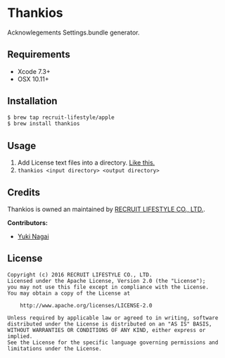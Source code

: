 # Thankios
Acknowlegements Settings.bundle generator.

## Requirements
* Xcode 7.3+
* OSX 10.11+

## Installation
```bash
$ brew tap recruit-lifestyle/apple
$ brew install thankios
```

## Usage
1. Add License text files into a directory. [Like this.](https://github.com/recruit-lifestyle/Thankios/tree/master/Example/Licenses)
2. `thankios <input directory> <output directory>`

## Credits
Thankios is owned an maintained by [RECRUIT LIFESTYLE CO., LTD.](http://www.recruit-lifestyle.co.jp/).

**Contributors:**
* [Yuki Nagai](https://github.com/uny)

## License
```
Copyright (c) 2016 RECRUIT LIFESTYLE CO., LTD.
Licensed under the Apache License, Version 2.0 (the "License");
you may not use this file except in compliance with the License.
You may obtain a copy of the License at

    http://www.apache.org/licenses/LICENSE-2.0

Unless required by applicable law or agreed to in writing, software
distributed under the License is distributed on an "AS IS" BASIS,
WITHOUT WARRANTIES OR CONDITIONS OF ANY KIND, either express or implied.
See the License for the specific language governing permissions and
limitations under the License.
```
